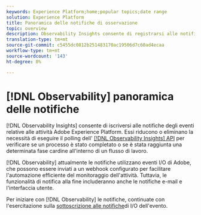 ```yaml
---
keywords: Experience Platform;home;popular topics;date range
solution: Experience Platform
title: Panoramica delle notifiche di osservazione
topic: overview
description: Observability Insights consente di registrarsi alle notifiche di eventi relative alle attività di Adobe Experience Platform. Essi riducono o eliminano la necessità di eseguire un sondaggio sull’API Observability Insights per verificare se un processo è stato completato o se è stata raggiunta una determinata pietra miliare all’interno di un flusso di lavoro.
translation-type: tm+mt
source-git-commit: c5455dc0812b251483170ac19506d7c60ad4ecaa
workflow-type: tm+mt
source-wordcount: '143'
ht-degree: 0%

---
```



# [!DNL Observability] panoramica delle notifiche

[!DNL Observability Insights] consente di iscriversi alle notifiche degli eventi relative alle attività Adobe Experience Platform. Essi riducono o eliminano la necessità di eseguire il polling dell&#39; [[!DNL Observability Insights] API](../api/overview.md) per verificare se un processo è stato completato o se è stata raggiunta una determinata fase cardine all&#39;interno di un flusso di lavoro.

[!DNL Observability] attualmente le notifiche utilizzano  eventi I/O di Adobe, che possono essere inviati a un webhook configurato per facilitare l&#39;automazione efficiente del monitoraggio dell&#39;attività. Tuttavia, le funzionalità di notifica alla fine includeranno anche le notifiche e-mail e l&#39;interfaccia utente.

Per iniziare con [!DNL Observability] le notifiche, continuate con l&#39;esercitazione sulla [sottoscrizione alle notifiche](./subscribe.md)di I/O dell&#39;evento.